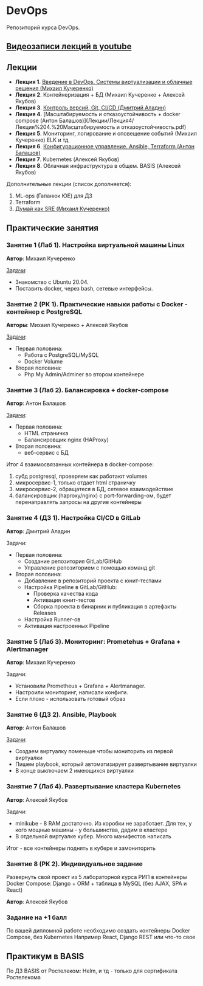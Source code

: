 # DevOps

Репозиторий курса DevOps.

## [Видеозаписи лекций в youtube](https://youtube.com/playlist?list=PLLELLTvDgUQ-iwnE9coLhb-ynyZUGzW6q)

## Лекции

* **Лекция 1**. [Введение в DevOps. Системы виртуализации и облачные решения (Михаил Кучеренко)](Лекции/Лекция1/АРЭПО-Л1-П.pdf)
* **Лекция 2**. Контейнеризация + БД (Михаил Кучеренко + Алексей Якубов)
* **Лекция 3**. [Контроль версий, Git, CI/CD (Дмитрий Аладин)](Лекции/Лекция3/Лекция%203.%20Контроль_версий_Git_CI_и_CD.md)
* **Лекция 4**. [Масштабируемость и отказоустойчивость + docker compose (Антон Балашов)](Лекции/Лекция4/Лекция%204.%20Масштабируемость и отказоустойчивость.pdf)
* **Лекция 5**. Мониторинг, логирование и оповещение событий (Михаил Кучеренко)
ELK и тд
* **Лекция 6**. [Конфигурационное управление. Ansible, Terraform (Антон Балашов)](Лекции/Лекция6/Лекция_6_ИТ_инфраструктура_Конфигурационное_управление.pdf)
* **Лекция 7**. Kubernetes (Алексей Якубов)
* **Лекция 8**. Облачная инфраструктура в общем. BASIS (Алексей Якубов)

Дополнительные лекции (список дополняется):

1. ML-ops (Гапанюк ЮЕ) для ДЗ
2. Terraform
3. [Думай как SRE (Михаил Кучеренко)](Лекции/Лекция1/Думай%20как%20SRE%20(simple).pdf)

## Практические занятия

### Занятие 1 (Лаб 1). Настройка виртуальной машины Linux

**Автор**: Михаил Кучеренко

[Задачи](Лабы/Лаб1/L1.pdf):

* Знакомство с Ubuntu 20.04.
* Поставить docker, через bash, сетевые интерфейсы.

### Занятие 2 (РК 1). Практические навыки работы с Docker - контейнер с PostgreSQL

**Авторы**: Михаил Кучеренко + Алексей Якубов

[Задачи](Лабы/Лаб2/L2.md):

* Первая половина:
  * Работа с PostgreSQL/MySQL
  * Docker Volume
* Вторая половина:
  * Php My Admin/Adminer во втором контейнере

### Занятие 3 (Лаб 2). Балансировка + docker-compose

**Автор**: Антон Балашов

[Задачи](Лабы/Лаб3/README.MD):

* Первая половина:
  * HTML страничка
  * Балансировщик nginx (HAProxy)
* Вторая половина:
  * веб-сервис с БД

Итог 4 взаимосвязанных контейнера в docker-compose:

1. субд postgresql, проверяем как работают volumes
2. микросервис-1, только отдает html страничку
3. микросервис-2, обращатеся в БД, сетевое взаимодействие
4. балансировщик (haproxy/nginx) с port-forwarding-ом, будет перенаправлять запросы на другие контейнеры

### Занятие 4 (ДЗ 1). Настройка CI/CD в GitLab

**Автор**: Дмитрий Аладин

Задачи:

* Первая половина:
  * Создание репозитория GitLab/GitHub
  * Управление репозиторием с помощью команд git
* Вторая половина:
  * Добавление в репозиторий проекта с юнит-тестами
  * Настройка Pipeline в GitLab/GitHub:
    * Проверка качества кода
    * Активация юнит-тестов
    * Сборка проекта в бинарник и публикация в артефакты Releases
  * Настройка Runner-ов
  * Активация настроенных Pipeline

### Занятие 5 (Лаб 3). Мониторинг: Prometehus + Grafana + Alertmanager

**Автор**: Михаил Кучеренко

Задачи:

* Установили Prometheus + Grafana + Alertmanager.
* Настроили мониторинг, написали конфиги.
* Если плохо - использовать готовый образ

### Занятие 6 (ДЗ 2). Ansible, Playbook

**Автор**: Антон Балашов

[Задачи](Лабы/Лаб6/README.MD):

* Создаем виртуалку поменьше чтобы мониторить из первой виртуалки
* Пишем playbook, который автоматизирует развертывание виртуалки
* В конце выключаем 2 имеющихся виртуалки

### Занятие 7 (Лаб 4). Развертывание кластера Kubernetes

**Автор**: Алексей Якубов

Задачи:

* minikube - 8 RAM достаточно. Из коробки не заработает. Для тех, у кого мощные машины - у большинства, дадим в кластере
* В отдельной виртуалке кубер. Много манифестов написать

Итог - все контейнеры поднять в кубере и замониторить

### Занятие 8 (РК 2). Индивидуальное задание
Развернуть свой проект из 5 лабораторной курса РИП в контейнеры Docker Compose: Django + ORM + таблица в MySQL (без AJAX, SPA и React)

**Автор**: Алексей Якубов


### Задание на +1 балл

По вашей дипломной работе необходимо создать контейнеры Docker Compose, без Kubernetes
Например React, Django REST или что-то свое

## Практикум в BASIS
По ДЗ BASIS от Ростелеком: Helm, и тд - только для сертификата Ростелекома